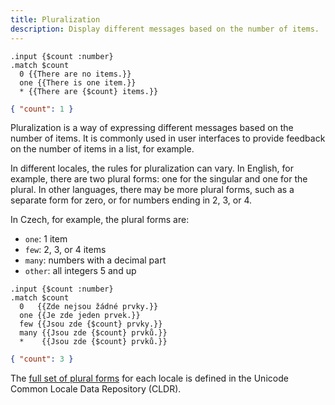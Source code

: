 ```yaml
---
title: Pluralization
description: Display different messages based on the number of items.
---
```


<mf2-interactive>

```mf2
.input {$count :number}
.match $count
  0 {{There are no items.}}
  one {{There is one item.}}
  * {{There are {$count} items.}}
```

```json
{ "count": 1 }
```

</mf2-interactive>

Pluralization is a way of expressing different messages based on the number of
items. It is commonly used in user interfaces to provide feedback on the number
of items in a list, for example.

In different locales, the rules for pluralization can vary. In English, for
example, there are two plural forms: one for the singular and one for the
plural. In other languages, there may be more plural forms, such as a separate
form for zero, or for numbers ending in 2, 3, or 4.

In Czech, for example, the plural forms are:

- `one`: 1 item
- `few`: 2, 3, or 4 items
- `many`: numbers with a decimal part
- `other`: all integers 5 and up

<mf2-interactive locale="cs-CZ">

```mf2
.input {$count :number}
.match $count
  0   {{Zde nejsou žádné prvky.}}
  one {{Je zde jeden prvek.}}
  few {{Jsou zde {$count} prvky.}}
  many {{Jsou zde {$count} prvků.}}
  *    {{Jsou zde {$count} prvků.}}
```

```json
{ "count": 3 }
```

</mf2-interactive>

The
[full set of plural forms](https://www.unicode.org/cldr/charts/47/supplemental/language_plural_rules.html)
for each locale is defined in the Unicode Common Locale Data Repository (CLDR).
